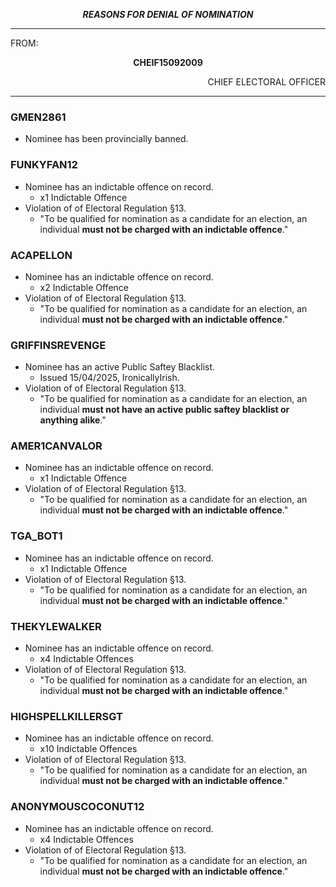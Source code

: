 <p align="center"><b><i>
				REASONS FOR DENIAL OF NOMINATION
</b></i>

---

FROM:
<p align="center"><b>		CHEIF15092009			</b>
<p align="right">		CHIEF ELECTORAL OFFICER

----

### GMEN2861
- Nominee has been provincially banned.

### FUNKYFAN12
- Nominee has an indictable offence on record.
  - x1 Indictable Offence
- Violation of of Electoral Regulation §13.
  - "To be qualified for nomination as a candidate for an election, an individual **must not be charged with an indictable offence**."
 
### ACAPELLON
- Nominee has an indictable offence on record.
  - x2 Indictable Offence
- Violation of of Electoral Regulation §13.
  - "To be qualified for nomination as a candidate for an election, an individual **must not be charged with an indictable offence**."
 
### GRIFFINSREVENGE
- Nominee has an active Public Saftey Blacklist.
  - Issued 15/04/2025, IronicallyIrish.
- Violation of of Electoral Regulation §13.
  - "To be qualified for nomination as a candidate for an election, an individual **must not have an active public saftey blacklist or anything alike**."
 
### AMER1CANVALOR
- Nominee has an indictable offence on record.
  - x1 Indictable Offence
- Violation of of Electoral Regulation §13.
  - "To be qualified for nomination as a candidate for an election, an individual **must not be charged with an indictable offence**."

### TGA_BOT1
- Nominee has an indictable offence on record.
  - x1 Indictable Offence
- Violation of of Electoral Regulation §13.
  - "To be qualified for nomination as a candidate for an election, an individual **must not be charged with an indictable offence**."
 
### THEKYLEWALKER
- Nominee has an indictable offence on record.
  - x4 Indictable Offences
- Violation of of Electoral Regulation §13.
  - "To be qualified for nomination as a candidate for an election, an individual **must not be charged with an indictable offence**."
 
### HIGHSPELLKILLERSGT
- Nominee has an indictable offence on record.
  - x10 Indictable Offences
- Violation of of Electoral Regulation §13.
  - "To be qualified for nomination as a candidate for an election, an individual **must not be charged with an indictable offence**."

### ANONYMOUSCOCONUT12
- Nominee has an indictable offence on record.
  - x4 Indictable Offences
- Violation of of Electoral Regulation §13.
  - "To be qualified for nomination as a candidate for an election, an individual **must not be charged with an indictable offence**."


